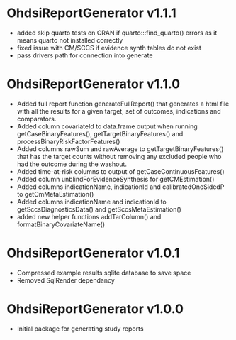 OhdsiReportGenerator v1.1.1
======================
- added skip quarto tests on CRAN if quarto:::find_quarto() errors as it means quarto not installed correctly 
- fixed issue with CM/SCCS if evidence synth tables do not exist
- pass drivers path for connection into generate

OhdsiReportGenerator v1.1.0
======================
- Added full report function generateFullReport() that generates a html file with all the results for a given target, set of outcomes, indications and comparators.
- Added column covariateId to data.frame output when running getCaseBinaryFeatures(), getTargetBinaryFeatures() and processBinaryRiskFactorFeatures()
- Added columns rawSum and rawAverage to getTargetBinaryFeatures() that has the target counts without removing any excluded people who had the outcome during the washout.
- Added time-at-risk columns to output of getCaseContinuousFeatures()
- Added column unblindForEvidenceSynthesis for getCMEstimation()
- Added columns indicationName, indicationId and calibratedOneSidedP to getCmMetaEstimation()
- Added columns indicationName and indicationId to getSccsDiagnosticsData() and getSccsMetaEstimation()
- added new helper functions addTarColumn() and formatBinaryCovariateName()


OhdsiReportGenerator v1.0.1
======================
- Compressed example results sqlite database to save space
- Removed SqlRender dependancy 

OhdsiReportGenerator v1.0.0
======================
- Initial package for generating study reports